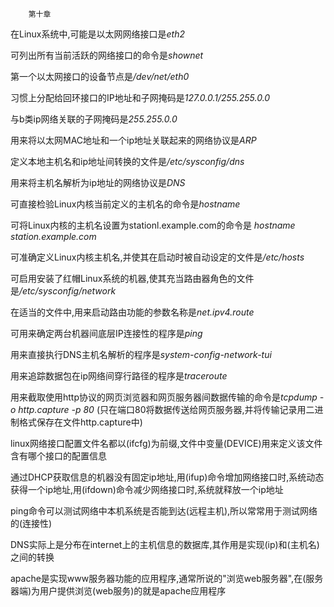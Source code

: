         第十章

在Linux系统中,可能是以太网网络接口是<em>eth2</em>

可列出所有当前活跃的网络接口的命令是<em>shownet</em>

第一个以太网接口的设备节点是<em>/dev/net/eth0</em>

习惯上分配给回环接口的IP地址和子网掩码是<em>127.0.0.1/255.255.0.0</em>

与b类ip网络关联的子网掩码是<em>255.255.0.0</em>

用来将以太网MAC地址和一个ip地址关联起来的网络协议是<em>ARP</em>

定义本地主机名和ip地址间转换的文件是<em>/etc/sysconfig/dns</em>

用来将主机名解析为ip地址的网络协议是<em>DNS</em>

可直接检验Linux内核当前定义的主机名的命令是<em>hostname</em>

可将Linux内核的主机名设置为stationl.example.com的命令是
<em>hostname station.example.com</em>

可准确定义Linux内核主机名,并使其在启动时被自动设定的文件是<em>/etc/hosts</em>

可启用安装了红帽Linux系统的机器,使其充当路由器角色的文件是<em>/etc/sysconfig/network</em>

在适当的文件中,用来启动路由功能的参数名称是<em>net.ipv4.route</em>

可用来确定两台机器间底层IP连接性的程序是<em>ping</em>

用来直接执行DNS主机名解析的程序是<em>system-config-network-tui</em>

用来追踪数据包在ip网络间穿行路径的程序是<em>traceroute</em>

用来截取使用http协议的网页浏览器和网页服务器间数据传输的命令是<em>tcpdump -o http.capture -p 80</em>
(只在端口80将数据传送给网页服务器,并将传输记录用二进制格式保存在文件http.capture中)

linux网络接口配置文件名都以(ifcfg)为前缀,文件中变量(DEVICE)用来定义该文件含有哪个接口的配置信息

通过DHCP获取信息的机器没有固定ip地址,用(ifup)命令增加网络接口时,系统动态获得一个ip地址,用(ifdown)命令减少网络接口时,系统就释放一个ip地址

ping命令可以测试网络中本机系统是否能到达(远程主机),所以常常用于测试网络的(连接性)

DNS实际上是分布在internet上的主机信息的数据库,其作用是实现(ip)和(主机名)之间的转换

apache是实现www服务器功能的应用程序,通常所说的"浏览web服务器",在(服务器端)为用户提供浏览(web服务)的就是apache应用程序
